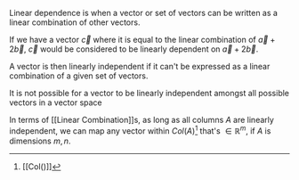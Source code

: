Linear dependence is when a vector or set of vectors can be written as a linear combination of other vectors.

If we have a vector $\vec{c}$ where it is equal to the linear combination of $\vec{a} + 2\vec{b}$, $\vec{c}$ would be considered to be linearly dependent on $\vec{a} + 2\vec{b}$.

A vector is then linearly independent if it can't be expressed as a linear combination of a given set of vectors.

It is not possible for a vector to be linearly independent amongst all possible vectors in a vector space

In terms of [[Linear Combination]]s, as long as all columns $A$ are linearly independent, we can map any vector within $Col(A)$[^1] that's $\in \mathbb{R}^m$, if $A$ is dimensions $m, n$.

[^1]: [[Col()]]
